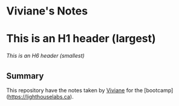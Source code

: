 # Viviane's Notes

# This is an H1 header (largest)
###### This is an H6 header (smallest)

## Summary

This repository have the notes taken by [Viviane](https://github.com/vshibukawa) for the [bootcamp] (https://lighthouselabs.ca).